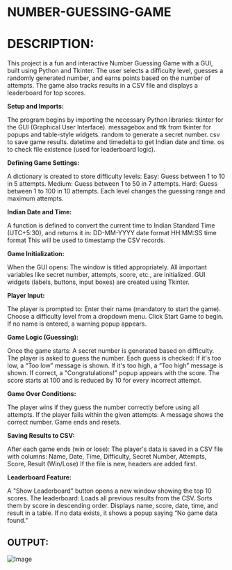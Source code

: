 # NUMBER-GUESSING-GAME

# DESCRIPTION:

This project is a fun and interactive Number Guessing Game with a GUI, built using Python and Tkinter. The user selects a difficulty level, guesses a randomly generated number, and earns points based on the number of attempts. The game also tracks results in a CSV file and displays a leaderboard for top scores.

**Setup and Imports:**

The program begins by importing the necessary Python libraries: tkinter for the GUI (Graphical User Interface). messagebox and ttk from tkinter for popups and table-style widgets. random to generate a secret number. csv to save game results. datetime and timedelta to get Indian date and time. os to check file existence (used for leaderboard logic).

**Defining Game Settings:**

A dictionary is created to store difficulty levels: Easy: Guess between 1 to 10 in 5 attempts. Medium: Guess between 1 to 50 in 7 attempts. Hard: Guess between 1 to 100 in 10 attempts. Each level changes the guessing range and maximum attempts.

**Indian Date and Time:**

A function is defined to convert the current time to Indian Standard Time (UTC+5:30), and returns it in: DD-MM-YYYY date format HH:MM:SS time format This will be used to timestamp the CSV records.

**Game Initialization:**

When the GUI opens: The window is titled appropriately. All important variables like secret number, attempts, score, etc., are initialized. GUI widgets (labels, buttons, input boxes) are created using Tkinter.

**Player Input:**

The player is prompted to: Enter their name (mandatory to start the game). Choose a difficulty level from a dropdown menu. Click Start Game to begin. If no name is entered, a warning popup appears.

**Game Logic (Guessing):**

Once the game starts: A secret number is generated based on difficulty. The player is asked to guess the number. Each guess is checked: If it's too low, a “Too low” message is shown. If it's too high, a “Too high” message is shown. If correct, a "Congratulations!" popup appears with the score. The score starts at 100 and is reduced by 10 for every incorrect attempt.

**Game Over Conditions:**

The player wins if they guess the number correctly before using all attempts. If the player fails within the given attempts: A message shows the correct number. Game ends and resets.

**Saving Results to CSV:**

After each game ends (win or lose): The player's data is saved in a CSV file with columns: Name, Date, Time, Difficulty, Secret Number, Attempts, Score, Result (Win/Lose) If the file is new, headers are added first.

**Leaderboard Feature:**

A "Show Leaderboard" button opens a new window showing the top 10 scores. The leaderboard: Loads all previous results from the CSV. Sorts them by score in descending order. Displays name, score, date, time, and result in a table. If no data exists, it shows a popup saying “No game data found.”

## OUTPUT:

![Image](https://github.com/user-attachments/assets/8fad988b-4137-4a74-b938-506347c6c40d)
